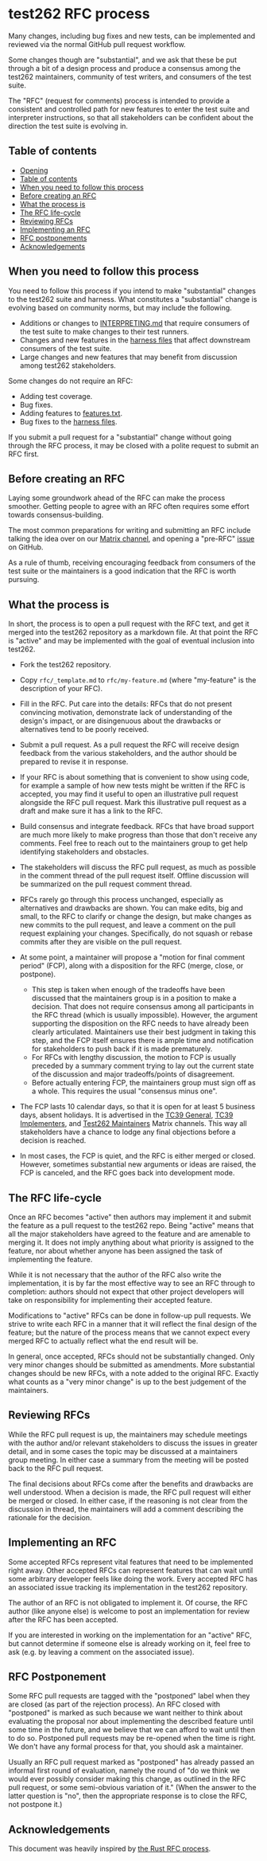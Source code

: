 # test262 RFC process

Many changes, including bug fixes and new tests, can be implemented and reviewed via the normal GitHub pull request workflow.

Some changes though are "substantial", and we ask that these be put through a bit of a design process and produce a consensus among the test262 maintainers, community of test writers, and consumers of the test suite.

The "RFC" (request for comments) process is intended to provide a consistent and controlled path for new features to enter the test suite and interpreter instructions, so that all stakeholders can be confident about the direction the test suite is evolving in.

## Table of contents

- [Opening](#test262-rfc-process)
- [Table of contents](#table-of-contents)
- [When you need to follow this process](#when-you-need-to-follow-this-process)
- [Before creating an RFC](#before-creating-an-rfc)
- [What the process is](#what-the-process-is)
- [The RFC life-cycle](#the-rfc-life-cycle)
- [Reviewing RFCs](#reviewing-rfcs)
- [Implementing an RFC](#implementing-an-rfc)
- [RFC postponements](#rfc-postponements)
- [Acknowledgements](#acknowledgements)

## When you need to follow this process

You need to follow this process if you intend to make "substantial" changes to the test262 suite and harness.
What constitutes a "substantial" change is evolving based on community norms, but may include the following.

- Additions or changes to [INTERPRETING.md](https://github.com/tc39/test262/blob/main/INTERPRETING.md) that require consumers of the test suite to make changes to their test runners.
- Changes and new features in the [harness files](https://github.com/tc39/test262/tree/main/harness) that affect downstream consumers of the test suite.
- Large changes and new features that may benefit from discussion among test262 stakeholders.

Some changes do not require an RFC:

- Adding test coverage.
- Bug fixes.
- Adding features to [features.txt](https://github.com/tc39/test262/blob/main/features.txt).
- Bug fixes to the [harness files](https://github.com/tc39/test262/tree/main/harness).

If you submit a pull request for a "substantial" change without going through the RFC process, it may be closed with a polite request to submit an RFC first.

## Before creating an RFC

Laying some groundwork ahead of the RFC can make the process smoother.
Getting people to agree with an RFC often requires some effort towards consensus-building.

The most common preparations for writing and submitting an RFC include talking the idea over on our [Matrix channel](https://matrix.to/#/#test262-maintainers:matrix.org), and opening a "pre-RFC" [issue](https://github.com/tc39/test262/issues) on GitHub.

As a rule of thumb, receiving encouraging feedback from consumers of the test suite or the maintainers is a good indication that the RFC is worth pursuing.

## What the process is

In short, the process is to open a pull request with the RFC text, and get it merged into the test262 repository as a markdown file.
At that point the RFC is "active" and may be implemented with the goal of eventual inclusion into test262.

- Fork the test262 repository.

- Copy `rfc/_template.md` to `rfc/my-feature.md` (where "my-feature" is the description of your RFC).

- Fill in the RFC.
  Put care into the details: RFCs that do not present convincing motivation, demonstrate lack of understanding of the design's impact, or are disingenuous about the drawbacks or alternatives tend to be poorly received.

- Submit a pull request.
  As a pull request the RFC will receive design feedback from the various stakeholders, and the author should be prepared to revise it in response.

- If your RFC is about something that is convenient to show using code, for example a sample of how new tests might be written if the RFC is accepted, you may find it useful to open an illustrative pull request alongside the RFC pull request.
  Mark this illustrative pull request as a draft and make sure it has a link to the RFC.

- Build consensus and integrate feedback.
  RFCs that have broad support are much more likely to make progress than those that don't receive any comments.
  Feel free to reach out to the maintainers group to get help identifying stakeholders and obstacles.

- The stakeholders will discuss the RFC pull request, as much as possible in the comment thread of the pull request itself.
  Offline discussion will be summarized on the pull request comment thread.

- RFCs rarely go through this process unchanged, especially as alternatives and drawbacks are shown.
  You can make edits, big and small, to the RFC to clarify or change the design, but make changes as new commits to the pull request, and leave a comment on the pull request explaining your changes.
  Specifically, do not squash or rebase commits after they are visible on the pull request.

- At some point, a maintainer will propose a "motion for final comment period" (FCP), along with a disposition for the RFC (merge, close, or postpone).
  - This step is taken when enough of the tradeoffs have been discussed that the maintainers group is in a position to make a decision.
    That does not require consensus among all participants in the RFC thread (which is usually impossible).
    However, the argument supporting the disposition on the RFC needs to have already been clearly articulated.
    Maintainers use their best judgment in taking this step, and the FCP itself ensures there is ample time and notification for stakeholders to push back if it is made prematurely.
  - For RFCs with lengthy discussion, the motion to FCP is usually preceded by a summary comment trying to lay out the current state of the discussion and major tradeoffs/points of disagreement.
  - Before actually entering FCP, the maintainers group must sign off as a whole.
    This requires the usual "consensus minus one".

- The FCP lasts 10 calendar days, so that it is open for at least 5 business days, absent holidays.
  It is advertised in the [TC39 General](https://matrix.to/#/#tc39-general:matrix.org), [TC39 Implementers](https://matrix.to/#/#tc39-implementers:matrix.org), and [Test262 Maintainers](https://matrix.to/#/#test262-maintainers:matrix.org) Matrix channels.
  This way all stakeholders have a chance to lodge any final objections before a decision is reached.

- In most cases, the FCP is quiet, and the RFC is either merged or closed.
  However, sometimes substantial new arguments or ideas are raised, the FCP is canceled, and the RFC goes back into development mode.

## The RFC life-cycle

Once an RFC becomes "active" then authors may implement it and submit the feature as a pull request to the test262 repo.
Being "active" means that all the major stakeholders have agreed to the feature and are amenable to merging it.
It does not imply anything about what priority is assigned to the feature, nor about whether anyone has been assigned the task of implementing the feature.

While it is not necessary that the author of the RFC also write the implementation, it is by far the most effective way to see an RFC through to completion: authors should not expect that other project developers will take on responsibility for implementing their accepted feature.

Modifications to "active" RFCs can be done in follow-up pull requests.
We strive to write each RFC in a manner that it will reflect the final design of the feature; but the nature of the process means that we cannot expect every merged RFC to actually reflect what the end result will be.

In general, once accepted, RFCs should not be substantially changed.
Only very minor changes should be submitted as amendments.
More substantial changes should be new RFCs, with a note added to the original RFC.
Exactly what counts as a "very minor change" is up to the best judgement of the maintainers.

## Reviewing RFCs

While the RFC pull request is up, the maintainers may schedule meetings with the author and/or relevant stakeholders to discuss the issues in greater detail, and in some cases the topic may be discussed at a
maintainers group meeting.
In either case a summary from the meeting will be posted back to the RFC pull request.

The final decisions about RFCs come after the benefits and drawbacks are well understood.
When a decision is made, the RFC pull request will either be merged or closed.
In either case, if the reasoning is not clear from the discussion in thread, the maintainers will add a comment describing the rationale for the decision.

## Implementing an RFC

Some accepted RFCs represent vital features that need to be implemented right away.
Other accepted RFCs can represent features that can wait until some arbitrary developer feels like doing the work.
Every accepted RFC has an associated issue tracking its implementation in the test262 repository.

The author of an RFC is not obligated to implement it.
Of course, the RFC author (like anyone else) is welcome to post an implementation for review after the RFC has been accepted.

If you are interested in working on the implementation for an "active" RFC, but cannot determine if someone else is already working on it, feel free to ask (e.g. by leaving a comment on the associated issue).

## RFC Postponement

Some RFC pull requests are tagged with the "postponed" label when they are closed (as part of the rejection process).
An RFC closed with "postponed" is marked as such because we want neither to think about evaluating the proposal nor about implementing the described feature until some time in the future, and we believe that we
can afford to wait until then to do so.
Postponed pull requests may be re-opened when the time is right.
We don't have any formal process for that, you should ask a maintainer.

Usually an RFC pull request marked as "postponed" has already passed an informal first round of evaluation, namely the round of "do we think we would ever possibly consider making this change, as outlined in the RFC pull request, or some semi-obvious variation of it."
(When the answer to the latter question is "no", then the appropriate response is to close the RFC, not postpone it.)

## Acknowledgements

This document was heavily inspired by [the Rust RFC process](https://github.com/rust-lang/rfcs#readme).
